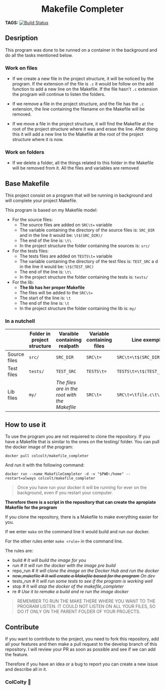 <p>
  <h1 align="center">Makefile Completer</h1>
</p>

**TAGS:** [![Build Status](https://travis-ci.com/ColColty/Makefile_Completer.svg?branch=master)](https://travis-ci.com/ColColty/Makefile_Completer)

## Desription

This program was done to be runned on a container in the background and do all the tasks mentioned below.

### Work on files

- If we create a new file in the project structure, it will be noticed by the program.
If the extension of the file is `.c` it would be follow on the add function to add a new line on the Makefile. If the file hasn't `.c` extension the program will continue to listen the folders.

- If we remove a file in the project structure, and the file has the `.c` extension, the line containing the filename on the Makefile will be removed.

- If we move a file in the project structure, it will find the Makefile at the root of the project structure where it was and erase the line. After doing this it will add a new line to the Makefile at the root of the project structure where it is now.

### Work on folders

- If we delete a folder, all the things related to this folder in the Makefile will be removed from it. All the files and variables are removed

## Base Makefile

This project consist on a program that will be running in background and will complete your project Makefile.

This program is based on my Makefile model:
- For the source files:
  - The source files are added on `SRC\t=` variable
  - The variable containing the directory of the source files is: `SRC_DIR` and in the line it would be: `\t$(SRC_DIR)/`
  - The end of the line is: `\t\`
  - In the project structure the folder containing the sources is: `src/`
- For the tests files:
  - The tests files are added on `TESTS\t=` variable
  - The variable containing the directory of the test files is: `TEST_SRC` a d in the line it would be: `\t$(TEST_SRC)`
  - The end of the line is: `\t\`
  - In the project structure the folder containing the tests is: `tests/`
- For the lib:
  - **The lib has her proper Makefile**
  - The files will be added to the `SRC\t=`
  - The start of the line is: `\t`
  - The end of the line is: `\t`
  - In the project structure the folder containing the lib is: `my/`

### In a nutchell
| | Folder in project structure | Varaible containing realpath | Variable containing files | Line exemple `file.c` |
|-|-|-|-|-|
| Source files | `src/` | `SRC_DIR` | `SRC\t=` | `SRC\t=\t$(SRC_DIR)/file.c\t\`|
| Test files | `tests/` | `TEST_SRC` | `TESTS\t=` | `TESTS\t=\t$(TEST_SRC)/file.c\t\` |
| Lib files | `my/` | *The files are in the root with the Makefile* | `SRC\t=` | `SRC\t=\tfile.c\t\`|

## How to use it

To use the program you are not requiered to clone the repository. If you have a Makefile that is similar to the ones on the testing/ folder. You can pull the docker image of the program:

`docker pull colcolt/makefile_completer`

And run it with the following command:

`docker run --name MakefileCompleter -d -v "$PWD:/home" --restart=always colcolt/makefile_completer`

> Once you have run your docker it will be running for ever on the background, even if you restart your computer.

**Therefore there is a script in the repository that can create the apropiate Makefile for the program**

If you clone the repository, there is a Makefile to make everything easier for you.

If we enter `make` on the command line it would build and run our docker.

For the other rules enter `make <rule>` in the command line.

The rules are:
- build *# It will build the image for you*
- run *# It will run the docker with the image pre build*
- repo_run *# It will clone the image on the Docker Hub and run the docker*
- ~~new_makefile *# It will create a Makefile based for the program*~~ *On dev*
- tests_run *# It will run some tests to see if the program is working well*
- stop *# It will stop the docker of the makefile_completer*
- re *# Use it to remake a build and re run the image docker*

> REMEMBER TO RUN THE MAKE THERE WHERE YOU WANT TO THE PROGRAM LISTEN. IT COULD NOT LISTEN ON ALL YOUR FILES, SO DO IT ONLY ON THE PARENT FOLDER OF YOUR PROJECTS.

## Contribute

If you want to contribute to the project, you need to fork this repository, add all your features and then make a pull request to the develop branch of this repository. I will review your PR as soon as possible and see if we can add the feature.

Therefore if you have an idea or a bug to report you can create a new issue and describe all in it.

### ColColty :rocket:
